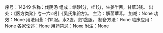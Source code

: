 序号：14249
名称：伐阴汤
组成：缩砂1分，桂1分，生姜半两，甘草3钱。
出处：《医方类聚》卷一六四引《吴氏集验方》。
主治：解菌蕈毒。
加减：None
功效：None
用法用量：作1服。水2盏，煎1盏服。
制备方法：None
临床应用：None
各家论述：None
用药禁忌：None
附注：None

